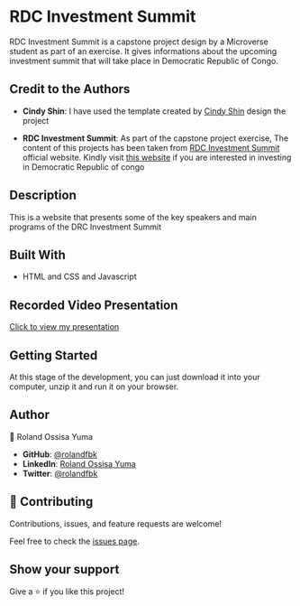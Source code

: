 # RDC Investment Summit

RDC Investment Summit is a capstone project design by a Microverse student as part of an exercise. It gives informations about the upcoming investment summit that will take place in Democratic Republic of Congo.


## Credit to the Authors

- **Cindy Shin**: I have used the template created by [Cindy Shin](https://www.behance.net/gallery/29845175/CC-Global-Summit-2015) design the project

- **RDC Investment Summit**: As part of the capstone project exercise, The content of this projects has been taken from [RDC Investment Summit](https://www.drcinvestsummit.com/) official website. Kindly visit [this website](https://www.drcinvestsummit.com/) if you are interested in investing in Democratic Republic of congo


## Description

This is a website that presents some of the key speakers and main programs of the DRC Investment Summit


## Built With

- HTML and CSS and Javascript


## Recorded Video Presentation

[Click to view my presentation](https://www.loom.com/share/88ae7937911d465fb2c64a01ce3037a1)


## Getting Started

At this stage of the development, you can just download it into your computer, unzip it and run it on your browser.


## Author

👤 Roland Ossisa Yuma

- **GitHub**: [@rolandfbk](https://github.com/rolandfbk)
- **LinkedIn**: [Roland Ossisa Yuma](linkedin.com/in/roland-ossisa-yuma-4595547b)
- **Twitter**: [@rolandfbk](https://twitter.com/rolandfbk)


## 🤝 Contributing

Contributions, issues, and feature requests are welcome!

Feel free to check the [issues page](../../issues/).


## Show your support

Give a ⭐️ if you like this project!
